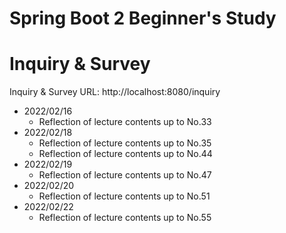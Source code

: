 # Spring Boot 2 Beginner's Study
# Inquiry & Survey
Inquiry & Survey URL: http://localhost:8080/inquiry
- 2022/02/16
	- Reflection of lecture contents up to No.33
- 2022/02/18
	- Reflection of lecture contents up to No.35<br>
	- Reflection of lecture contents up to No.44
- 2022/02/19
	- Reflection of lecture contents up to No.47
- 2022/02/20
	- Reflection of lecture contents up to No.51
- 2022/02/22
	- Reflection of lecture contents up to No.55
